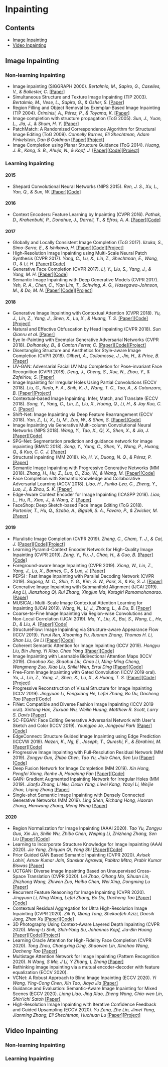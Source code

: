 # Inpainting

## Contents
 - [Image Inpainting](#image-inpainting)
 - [Video Inpainting](#video-inpainting)


## Image Inpainting

### Non-learning Inpainting

* Image inpainting (SIGGRAPH 2000). _Bertalmio, M., Sapiro, G., Caselles, V., & Ballester, C._ [[Paper]](https://www.cse.unr.edu/~bebis/CS474/StudentPaperPresentations/imageinpainting.pdf)
* Simultaneous Structure and Texture Image Inpainting (TIP 2003). _Bertalmio, M., Vese, L., Sapiro, G., & Osher, S._ [[Paper]](https://www.math.ucla.edu/~lvese/PAPERS/01217265.pdf)
* Region Filling and Object Removal by Exemplar-Based Image Inpainting (TIP 2004). _Criminisi, A., Pérez, P., & Toyama, K._ [[Paper]](http://www.irisa.fr/vista/Papers/2004_ip_criminisi.pdf)
* Image completion with structure propagation (ToG 2005). _Sun, J., Yuan, L., Jia, J., & Shum, H. Y._ [[Paper]](http://webee.technion.ac.il/cgm/Computer-Graphics-Multimedia/Undergraduate-Projects/2009/ImageCompletion/ImageCompletion_SIGGRAPH05.pdf)
* PatchMatch: A Randomized Correspondence Algorithm for Structural Image Editing (ToG 2009). _Connelly Barnes, Eli Shechtman, Adam Finkelstein, Dan B Goldman_ [[Paper]](https://gfx.cs.princeton.edu/pubs/Barnes_2009_PAR/patchmatch.pdf)[[Project]](https://gfx.cs.princeton.edu/pubs/Barnes_2009_PAR/)
* Image Completion using Planar Structure Guidance (ToG 2014). _Huang, J. B., Kang, S. B., Ahuja, N., & Kopf, J._ [[Paper]](https://www.microsoft.com/en-us/research/wp-content/uploads/2017/01/structure_completion_small.pdf)[[Code]](https://github.com/jbhuang0604/StructCompletion)[[Project]](https://sites.google.com/site/jbhuang0604/publications/struct_completion)

### Learning Inpainting

#### 2015

* Shepard Convolutional Neural Networks (NIPS 2015). _Ren, J. S., Xu, L., Yan, Q., & Sun, W._ [[Paper]](https://papers.nips.cc/paper/5774-shepard-convolutional-neural-networks.pdf)[[Code]](https://github.com/jimmy-ren/vcnn_double-bladed/tree/master/applications/Shepard_CNN)

#### 2016

* Context Encoders: Feature Learning by Inpainting (CVPR 2016). _Pathak, D., Krahenbuhl, P., Donahue, J., Darrell, T., & Efros, A. A._ [[Paper]](https://arxiv.org/abs/1604.07379)[[Code]](https://github.com/pathak22/context-encoder)

#### 2017

* Globally and Locally Consistent Image Completion (ToG 2017). _Iizuka, S., Simo-Serra, E., & Ishikawa, H._ [[Paper]](http://iizuka.cs.tsukuba.ac.jp/projects/completion/data/completion_sig2017.pdf)[[Code]](https://github.com/satoshiiizuka/siggraph2017_inpainting)[[Project]](http://iizuka.cs.tsukuba.ac.jp/projects/completion/en/)
* High-Resolution Image Inpainting using Multi-Scale Neural Patch Synthesis (CVPR 2017). _Yang, C., Lu, X., Lin, Z., Shechtman, E., Wang, O., & Li, H._ [[Paper]](https://arxiv.org/abs/1611.09969)[[Code]](https://github.com/leehomyc/Faster-High-Res-Neural-Inpainting)
* Generative Face Completion (CVPR 2017). _Li, Y., Liu, S., Yang, J., & Yang, M. H._ [[Paper]](http://openaccess.thecvf.com/content_cvpr_2017/papers/Li_Generative_Face_Completion_CVPR_2017_paper.pdf)[[Code]](https://github.com/Yijunmaverick/GenerativeFaceCompletion)
* Semantic Image Inpainting with Deep Generative Models (CVPR 2017). _Yeh, R. A., Chen, C., Yian Lim, T., Schwing, A. G., Hasegawa-Johnson, M., & Do, M. N._ [[Paper]](http://openaccess.thecvf.com/content_cvpr_2017/papers/Yeh_Semantic_Image_Inpainting_CVPR_2017_paper.pdf)[[Code]](https://github.com/moodoki/semantic_image_inpainting)[[Project]](http://www.isle.illinois.edu/~yeh17/projects/semantic_inpaint/index.html)

#### 2018

* Generative Image Inpainting with Contextual Attention (CVPR 2018). _Yu, J., Lin, Z., Yang, J., Shen, X., Lu, X., & Huang, T. S._ [[Paper]](https://arxiv.org/abs/1801.07892)[[Code]](https://github.com/JiahuiYu/generative_inpainting)[[Project]](http://jiahuiyu.com/deepfill/)
* Natural and Effective Obfuscation by Head Inpainting (CVPR 2018). _Sun Qianru et al._ [[Paper]](http://openaccess.thecvf.com/content_cvpr_2018/papers/Sun_Natural_and_Effective_CVPR_2018_paper.pdf)
* Eye In-Painting with Exemplar Generative Adversarial Networks (CVPR 2018). _Dolhansky, B., & Canton Ferrer, C._ [[Paper]](http://openaccess.thecvf.com/content_cvpr_2018/papers/Dolhansky_Eye_In-Painting_With_CVPR_2018_paper.pdf)[[Code]](https://github.com/bdol/exemplar_gans)[[Project]](https://bdol.github.io/exemplar_gans/)
* Disentangling Structure and Aesthetics for Style-aware Image Completion (CVPR 2018). _Gilbert, A., Collomosse, J., Jin, H., & Price, B._ [[Paper]](http://openaccess.thecvf.com/content_cvpr_2018/papers/Gilbert_Disentangling_Structure_and_CVPR_2018_paper.pdf)
* UV-GAN: Adversarial Facial UV Map Completion for Pose-invariant Face Recognition (CVPR 2018). _Deng, J., Cheng, S., Xue, N., Zhou, Y., & Zafeiriou, S._ [[Paper]](http://openaccess.thecvf.com/content_cvpr_2018/papers/Deng_UV-GAN_Adversarial_Facial_CVPR_2018_paper.pdf)
* Image Inpainting for Irregular Holes Using Partial Convolutions (ECCV 2018). _Liu, G., Reda, F. A., Shih, K. J., Wang, T. C., Tao, A., & Catanzaro, B._ [[Paper]](https://arxiv.org/abs/1804.07723)[[Project]](https://nv-adlr.github.io/publication/partialconv-inpainting)
* Contextual-based Image Inpainting: Infer, Match, and Translate (ECCV 2018). _Song, Y., Yang, C., Lin, Z., Liu, X., Huang, Q., Li, H., & Jay Kuo, C. C._ [[Paper]](https://arxiv.org/abs/1711.08590)
* Shift-Net: Image Inpainting via Deep Feature Rearrangement (ECCV 2018). _Yan, Z., Li, X., Li, M., Zuo, W., & Shan, S._ [[Paper]](https://arxiv.org/abs/1801.09392v2)[[Code]](https://github.com/Zhaoyi-Yan/Shift-Net)
* Image Inpainting via Generative Multi-column Convolutional Neural Networks (NIPS 2018). _Wang, Y., Tao, X., Qi, X., Shen, X., & Jia, J._ [[Paper]](https://arxiv.org/abs/1810.08771)[[Code]](https://github.com/shepnerd/inpainting_gmcnn)
* SPG-Net: Segmentation prediction and guidance network for image inpainting (BMVC 2018). _Song, Y., Yang, C., Shen, Y., Wang, P., Huang, Q., & Kuo, C. C. J._ [[Paper]](https://arxiv.org/abs/1805.03356)
* Structural inpainting (MM 2018). _Vo, H. V., Duong, N. Q., & Pérez, P._ [[Paper]](https://arxiv.org/abs/1803.10348)
* Semantic Image Inpainting with Progressive Generative Networks (MM 2018). _Zhang, H., Hu, Z., Luo, C., Zuo, W., & Wang, M._ [[Paper]](https://dl.acm.org/doi/10.1145/3240508.3240625)[[Code]](https://github.com/crashmoon/Progressive-Generative-Networks)
* Face Completion with Semantic Knowledge and Collaborative Adversarial Learning (ACCV 2018). _Liao, H., Funka-Lea, G., Zheng, Y., Luo, J., & Zhou, S. K._ [[Paper]](https://arxiv.org/pdf/1812.03252.pdf)
* Edge-Aware Context Encoder for Image Inpainting (ICASPP 2018). _Liao, L., Hu, R., Xiao, J., & Wang, Z._ [[Paper]](http://150.162.46.34:8080/icassp2018/ICASSP18_USB/pdfs/0003156.pdf)
* FaceShop: Deep Sketch-based Face Image Editing (ToG 2018). _Portenier, T., Hu, Q., Szabó, A., Bigdeli, S. A., Favaro, P., & Zwicker, M._ [[Paper]](https://arxiv.org/abs/1804.08972)

#### 2019

* Pluralistic Image Completion (CVPR 2019). _Zheng, C., Cham, T. J., & Cai, J._ [[Paper]](https://arxiv.org/abs/1903.04227)[[Code]](https://github.com/lyndonzheng/Pluralistic-Inpainting)[[Project]](http://www.chuanxiaz.com/publication/pluralistic/)
* Learning Pyramid-Context Encoder Network for High-Quality Image Inpainting (CVPR 2019). _Zeng, Y., Fu, J., Chao, H., & Guo, B._ [[Paper]](https://arxiv.org/abs/1904.07475)[[Code]](https://github.com/researchmm/PEN-Net-for-Inpainting)
* Foreground-aware Image Inpainting (CVPR 2019). _Xiong, W., Lin, Z., Yang, J., Lu, X., Barnes, C., & Luo, J._ [[Paper]](https://arxiv.org/abs/1901.05945)
* PEPSI : Fast Image Inpainting with Parallel Decoding Network (CVPR 2019). _Sagong, M. C., Shin, Y. G., Kim, S. W., Park, S., & Ko, S. J._ [[Paper]](http://openaccess.thecvf.com/content_CVPR_2019/papers/Sagong_PEPSI__Fast_Image_Inpainting_With_Parallel_Decoding_Network_CVPR_2019_paper.pdf)
* Generative Image Inpainting with Submanifold Alignment (IJCAI 2019). _Ang Li, Jianzhong Qi, Rui Zhang, Xingjun Ma, Kotagiri Ramamohanarao._ [[Paper]](https://arxiv.org/abs/1908.00211)
* MUSICAL: Multi-Scale Image Contextual Attention Learning for Inpainting (IJCAI 2019). _Wang, N., Li, J., Zhang, L., & Du, B._ [[Paper]](https://www.ijcai.org/Proceedings/2019/0520.pdf)
* Coarse-to-Fine Image Inpainting via Region-wise Convolutions and Non-Local Correlation (IJCAI 2019). _Ma, Y., Liu, X., Bai, S., Wang, L., He, D., & Liu, A._ [[Paper]](https://www.ijcai.org/Proceedings/2019/0433.pdf)[[Code]](https://github.com/vickyFox/Region-wise-Inpainting)
* StructureFlow: Image Inpainting via Structure-aware Appearance Flow (ICCV 2019). _Yurui Ren, Xiaoming Yu, Ruonan Zhang, Thomas H. Li, Shan Liu, Ge Li_ [[Paper]](https://arxiv.org/abs/1908.03852)[[Code]](https://github.com/RenYurui/StructureFlow)
* Coherent Semantic Attention for Image Inpainting (ICCV 2019). _Hongyu Liu, Bin Jiang, Yi Xiao, Chao Yang_ [[Paper]](https://arxiv.org/abs/1905.12384)[[Code]](https://github.com/KumapowerLIU/CSA-inpainting)
* Image Inpainting with Learnable Bidirectional Attention Maps (ICCV 2019). _Chaohao Xie, Shaohui Liu, Chao Li, Ming-Ming Cheng, Wangmeng Zuo, Xiao Liu, Shilei Wen, Errui Ding_ [[Paper]](https://arxiv.org/abs/1909.00968)[[Code]](https://github.com/Vious/LBAM_Pytorch)
* Free-Form Image Inpainting with Gated Convolution (ICCV 2019 oral). _Yu, J., Lin, Z., Yang, J., Shen, X., Lu, X., & Huang, T. S._ [[Paper]](https://arxiv.org/abs/1806.03589)[[Code]](https://github.com/JiahuiYu/generative_inpainting)[[Project]](http://jiahuiyu.com/deepfill/)
* Progressive Reconstruction of Visual Structure for Image Inpainting (ICCV 2019). _Jingyuan Li, Fengxiang He, Lefei Zhang, Bo Du, Dacheng Tao_ [[Paper]](http://openaccess.thecvf.com/content_ICCV_2019/papers/Li_Progressive_Reconstruction_of_Visual_Structure_for_Image_Inpainting_ICCV_2019_paper.pdf)[[Code]](https://github.com/jingyuanli001/PRVS-Image-Inpainting)
* FiNet: Compatible and Diverse Fashion Image Inpainting (ICCV 2019 oral). _Xintong Han, Zuxuan Wu, Weilin Huang, Matthew R. Scott, Larry S. Davis_ [[Paper]](http://211.81.63.130/cache/11/03/openaccess.thecvf.com/25bb5f528c5552cd77fe41e4c26fcc6f/Han_FiNet_Compatible_and_Diverse_Fashion_Image_Inpainting_ICCV_2019_paper.pdf)
* SC-FEGAN: Face Editing Generative Adversarial Network with User's Sketch and Color (ICCV 2019). _Youngjoo Jo, Jongyoul Park_ [[Paper]](https://arxiv.org/abs/1902.06838)[[Code]](https://github.com/run-youngjoo/SC-FEGAN)
* EdgeConnect: Structure Guided Image Inpainting using Edge Prediction (ICCVW 2019). _Nazeri, K., Ng, E., Joseph, T., Qureshi, F., & Ebrahimi, M._ [[Paper]](http://openaccess.thecvf.com/content_ICCVW_2019/papers/AIM/Nazeri_EdgeConnect_Structure_Guided_Image_Inpainting_using_Edge_Prediction_ICCVW_2019_paper.pdf)[[Code]](https://github.com/knazeri/edge-connect)
* Progressive Image Inpainting with Full-Resolution Residual Network (MM 2019). _Zongyu Guo, Zhibo Chen, Tao Yu, Jiale Chen, Sen Liu_ [[Paper]](https://arxiv.org/abs/1907.10478)[[Code]](https://github.com/ZongyuGuo/Inpainting_FRRN)
* Deep Fusion Network for Image Completion (MM 2019). _Xin Hong, Pengfei Xiong, Renhe Ji, Haoqiang Fan_ [[Paper]](https://arxiv.org/abs/1904.08060)[[Code]](https://github.com/hughplay/DFNet)
* GAIN: Gradient Augmented Inpainting Network for Irregular Holes (MM 2019). _Jianfu Zhang, Li Niu, Dexin Yang, Liwei Kang, Yaoyi Li, Weijie Zhao, Liqing Zhang_ [[Paper]](https://dl.acm.org/doi/10.1145/3343031.3350912)
* Single-shot Semantic Image Inpainting with Densely Connected Generative Networks (MM 2019). _Ling Shen, Richang Hong, Haoran Zhang, Hanwang Zhang, Meng Wang_ [[Paper]](https://dl.acm.org/doi/pdf/10.1145/3343031.3350903)

#### 2020

* Region Normalization for Image Inpainting (AAAI 2020). _Tao Yu, Zongyu Guo, Xin Jin, Shilin Wu, Zhibo Chen, Weiping Li, Zhizheng Zhang, Sen Liu_ [[Paper]](https://arxiv.org/abs/1911.10375)[[Code]](https://github.com/geekyutao/RN)
* Learning to Incorporate Structure Knowledge for Image Inpainting (AAAI 2020). _Jie Yang, Zhiquan Qi, Yong Shi_ [[Paper]](https://arxiv.org/abs/2002.04170)[[Code]](https://github.com/YoungGod/sturcture-inpainting)
* Prior Guided GAN Based Semantic Inpainting (CVPR 2020). _Avisek Lahiri, Arnav Kumar Jain, Sanskar Agrawal, Pabitra Mitra, Prabir Kumar Biswas_ [[Paper]](http://openaccess.thecvf.com/content_CVPR_2020/html/Lahiri_Prior_Guided_GAN_Based_Semantic_Inpainting_CVPR_2020_paper.html)
* UCTGAN: Diverse Image Inpainting Based on Unsupervised Cross-Space Translation (CVPR 2020). _Lei Zhao, Qihang Mo, Sihuan Lin, Zhizhong Wang, Zhiwen Zuo, Haibo Chen, Wei Xing, Dongming Lu_ [[Paper]](http://openaccess.thecvf.com/content_CVPR_2020/html/Zhao_UCTGAN_Diverse_Image_Inpainting_Based_on_Unsupervised_Cross-Space_Translation_CVPR_2020_paper.html)
* Recurrent Feature Reasoning for Image Inpainting (CVPR 2020). _Jingyuan Li, Ning Wang, Lefei Zhang, Bo Du, Dacheng Tao_ [[Paper]](http://openaccess.thecvf.com/content_CVPR_2020/html/Li_Recurrent_Feature_Reasoning_for_Image_Inpainting_CVPR_2020_paper.html)[[Code]](https://github.com/jingyuanli001/RFR-Inpainting)
* Contextual Residual Aggregation for Ultra High-Resolution Image Inpainting (CVPR 2020). _Zili Yi, Qiang Tang, Shekoofeh Azizi, Daesik Jang, Zhan Xu_ [[Paper]](http://openaccess.thecvf.com/content_CVPR_2020/html/Yi_Contextual_Residual_Aggregation_for_Ultra_High-Resolution_Image_Inpainting_CVPR_2020_paper.html)[[Code]](https://github.com/Ascend-Huawei/Ascend-Canada/tree/master/Models/Research_HiFIll_Model)
* 3D Photography Using Context-Aware Layered Depth Inpainting (CVPR 2020). _Meng-Li Shih, Shih-Yang Su, Johannes Kopf, Jia-Bin Huang_ [[Paper]](http://openaccess.thecvf.com/content_CVPR_2020/html/Shih_3D_Photography_Using_Context-Aware_Layered_Depth_Inpainting_CVPR_2020_paper.html)[[Code]](https://github.com/vt-vl-lab/3d-photo-inpainting)[[Project]](https://shihmengli.github.io/3D-Photo-Inpainting/)
* Learning Oracle Attention for High-Fidelity Face Completion (CVPR 2020). _Tong Zhou, Changxing Ding, Shaowen Lin, Xinchao Wang, Dacheng Tao_ [[Paper]](http://openaccess.thecvf.com/content_CVPR_2020/html/Zhou_Learning_Oracle_Attention_for_High-Fidelity_Face_Completion_CVPR_2020_paper.html)
* Multistage Attention Network for Image Inpainting (Pattern Recognition 2020). _N Wang, S Ma, J Li, Y Zhang, L Zhang_ [[Paper]](https://www.sciencedirect.com/science/article/pii/S003132032030251X)
* Rethinking image inpainting via a mutual encoder-decoder with feature equalization (ECCV 2020).
* VCNet: A Robust Approach to Blind Image Inpainting (ECCV 2020). _Yi Wang, Ying-Cong Chen, Xin Tao, Jiaya Jia_ [[Paper]](https://arxiv.org/abs/2003.06816)
* Guidance and Evaluation: Semantic-Aware Image Inpainting for Mixed Scenes (ECCV 2020). _Liang Liao, Jing Xiao, Zheng Wang, Chia-wen Lin, Shin'ichi Satoh_ [[Paper]](https://arxiv.org/abs/2003.06877)
* High-Resolution Image Inpainting with Iterative Confidence Feedback and Guided Upsampling (ECCV 2020). _Yu Zeng, Zhe Lin, Jimei Yang, Jianming Zhang, Eli Shechtman, Huchuan Lu_ [[Paper]](https://arxiv.org/abs/2005.11742)[[Project]](https://zengxianyu.github.io/iic/)

## Video Inpainting

### Non-learning Inpainting

### Learning Inpainting
